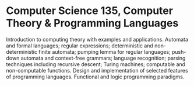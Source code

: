 # Computer Science 135, Computer Theory & Programming Languages

Introduction to computing theory with examples and applications. Automata and formal languages; regular expressions; deterministic and non-deterministic finite automata; pumping lemma for regular languages; push-down automata and context-free grammars; language recognition; parsing techniques including recursive descent; Turing machines; computable and non-computable functions. Design and implementation of selected features of programming languages. Functional and logic programming paradigms.
